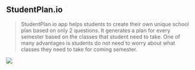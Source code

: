 ## StudentPlan.io

> StudentPlan.io app helps students to create their own unique school plan based on only 2 questions. It generates a plan for every semester based on the classes that student need to take. One of many advantages is students do not need to worry about what classes they need to take for coming semester.

![](http://passion-projects.weebly.com/uploads/4/2/6/7/42671647/6803096_orig.png)
